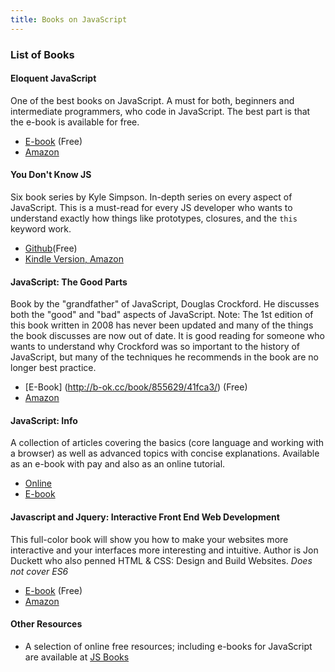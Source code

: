 ```yaml
---
title: Books on JavaScript
---
```

 ### List of Books

#### Eloquent JavaScript

One of the best books on JavaScript. A must for both, beginners and intermediate programmers, who code in JavaScript. The best part is that the e-book is available for free.

- [E-book](https://eloquentjavascript.net/) (Free)
- [Amazon](https://www.amazon.com/gp/product/1593275846/ref=as_li_qf_sp_asin_il_tl?ie=UTF8&camp=1789&creative=9325&creativeASIN=1593275846&linkCode=as2&tag=marijhaver-20&linkId=VPXXXSRYC5COG5R5)

#### You Don't Know JS

Six book series by Kyle Simpson. In-depth series on every aspect of JavaScript. This is a must-read for every JS developer who wants to understand exactly how things like prototypes, closures, and the `this` keyword work.

- [Github](https://github.com/getify/You-Dont-Know-JS)(Free)
- [Kindle Version, Amazon](https://www.amazon.com/You-Dont-Know-Js-Book/dp/B01AY9P0P6)

#### JavaScript: The Good Parts

Book by the "grandfather" of JavaScript, Douglas Crockford. He discusses both the "good" and "bad" aspects of JavaScript. Note: The 1st edition of this book written in 2008 has never been updated and many of the things the book discusses are now out of date. It is good reading for someone who wants to understand why Crockford was so important to the history of JavaScript, but many of the techniques he recommends in the book are no longer best practice.

- [E-Book] (http://b-ok.cc/book/855629/41fca3/) (Free)
- [Amazon](https://www.amazon.com/JavaScript-Good-Parts-Douglas-Crockford/dp/0596517742)

#### JavaScript: Info

A collection of articles covering the basics (core language and working with a browser) as well as advanced topics with concise explanations. Available as an e-book with pay and also as an online tutorial.

- [Online](https://javascript.info/)
- [E-book](https://javascript.info/ebook)

#### Javascript and Jquery: Interactive Front End Web Development
This full-color book will show you how to make your websites more interactive and your interfaces more interesting and intuitive. Author is Jon Duckett who also penned HTML & CSS: Design and Build Websites. *Does not cover ES6*

- [E-book](http://b-ok.cc/book/2475034/4b0c42/) (Free)
- [Amazon](https://www.amazon.com/JavaScript-JQuery-Interactive-Front-End-Development/dp/1118531647)


#### Other Resources

- A selection of online free resources; including e-books for JavaScript are available at [JS Books](https://jsbooks.revolunet.com/)
